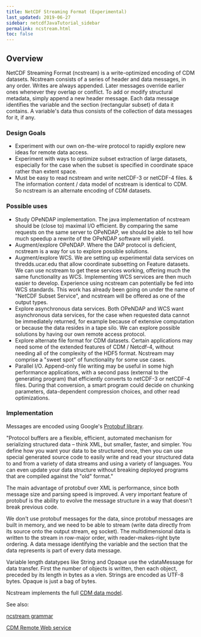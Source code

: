 ```yaml
---
title: NetCDF Streaming Format (Experimental)
last_updated: 2019-06-27
sidebar: netcdfJavaTutorial_sidebar 
permalink: ncstream.html
toc: false
---
```


## Overview
NetCDF Streaming Format (ncstream) is a write-optimized encoding of CDM datasets. Ncstream consists of a series of header and data messages, in any order. Writes are always appended. Later messages override earlier ones whenever they overlap or conflict. To add or modify structural metadata, simply append a new header message. Each data message identifies the variable and the section (rectangular subset) of data it contains. A variable's data thus consists of the collection of data messages for it, if any.

### Design Goals
* Experiment with our own on-the-wire protocol to rapidly explore new ideas for remote data access.
* Experiment with ways to optimize subset extraction of large datasets, especially for the case when the subset is specified in coordinate space rather than extent space.
* Must be easy to read ncstream and write netCDF-3 or netCDF-4 files.
& The information content / data model of ncstream is identical to CDM. So ncstream is an alternate encoding of CDM datasets.

### Possible uses

* Study OPeNDAP implementation. The java implementation of ncstream should be (close to) maximal I/O efficient. By comparing the same requests on the same server to OPeNDAP, we should be able to tell how much speedup a rewrite of the OPeNDAP software will yield.
* Augment/explore OPeNDAP. Where the DAP protocol is deficient, ncstream is a way for us to explore possible solutions.
* Augment/explore WCS. We are setting up experimental data services on thredds.ucar.edu that allow coordinate subsetting on Feature datasets. We can use ncstream to get these services working, offering much the same functionality as WCS. Implementing WCS services are then much easier to develop. Experience using ncstream can potentially be fed into WCS standards. This work has already been going on under the name of "NetCDF Subset Service", and ncstream will be offered as one of the output types.
* Explore asynchronous data services. Both OPeNDAP and WCS want asynchronous data services, for the case when requested data cannot be immediately returned, for example because of extensive computation or because the data resides in a tape silo. We can explore possible solutions by having our own remote access protocol.
* Explore alternate file format for CDM datasets. Certain applications may need some of the extended features of CDM / Netcdf-4, without needing all of the complexity of the HDF5 format. Ncstream may comprise a "sweet spot" of functionality for some use cases.
* Parallel I/O. Append-only file writing may be useful in some high performance applications, with a second pass (external to the generating program) that efficiently converts to netCDF-3 or netCDF-4 files. During that conversion, a smart program could decide on chunking parameters, data-dependent compression choices, and other read optimizations.

### Implementation

Messages are encoded using Google's <a href="http://code.google.com/p/protobuf/">Protobuf library</a>.

"Protocol buffers are a flexible, efficient, automated mechanism for serializing structured data – think XML, but smaller, faster, and simpler. You define how you want your data to be structured once, then you can use special generated source code to easily write and read your structured data to and from a variety of data streams and using a variety of languages. You can even update your data structure without breaking deployed programs that are compiled against the "old" format."

The main advantage of protobuf over XML is performance, since both message size and parsing speed is improved. A very important feature of protobuf is the ability to evolve the message structure in a way that doesn't break previous code.

We don't use protobuf messages for the data, since protobuf messages are built in memory, and we need to be able to stream (write data directly from its source onto the output stream, eg socket). The multidimensional data is written to the stream in row-major order, with reader-makes-right byte ordering. A data message identifying the variable and the section that the data represents is part of every data message.

Variable length datatypes like String and Opaque use the vdataMessage for data transfer. First the number of objects is written, then each object, preceded by its length in bytes as a vlen. Strings are encoded as UTF-8 bytes. Opaque is just a bag of bytes.

Ncstream implements the full [CDM data model](common_data_model_overview.html).

See also:

[ncstream grammar](ncstream_grammar.html)

[CDM Remote Web service](cdmremote.html)